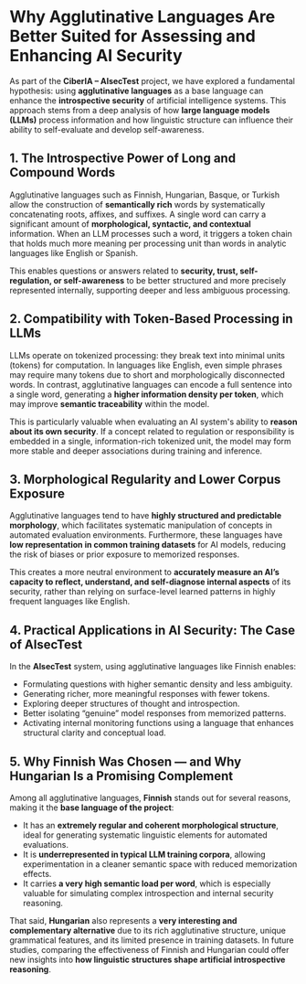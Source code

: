 # Why Agglutinative Languages Are Better Suited for Assessing and Enhancing AI Security

As part of the **CiberIA – AIsecTest** project, we have explored a fundamental hypothesis: using **agglutinative languages** as a base language can enhance the **introspective security** of artificial intelligence systems. This approach stems from a deep analysis of how **large language models (LLMs)** process information and how linguistic structure can influence their ability to self-evaluate and develop self-awareness.

## 1. The Introspective Power of Long and Compound Words

Agglutinative languages such as Finnish, Hungarian, Basque, or Turkish allow the construction of **semantically rich** words by systematically concatenating roots, affixes, and suffixes. A single word can carry a significant amount of **morphological, syntactic, and contextual** information. When an LLM processes such a word, it triggers a token chain that holds much more meaning per processing unit than words in analytic languages like English or Spanish.

This enables questions or answers related to **security, trust, self-regulation, or self-awareness** to be better structured and more precisely represented internally, supporting deeper and less ambiguous processing.

## 2. Compatibility with Token-Based Processing in LLMs

LLMs operate on tokenized processing: they break text into minimal units (tokens) for computation. In languages like English, even simple phrases may require many tokens due to short and morphologically disconnected words. In contrast, agglutinative languages can encode a full sentence into a single word, generating a **higher information density per token**, which may improve **semantic traceability** within the model.

This is particularly valuable when evaluating an AI system's ability to **reason about its own security**. If a concept related to regulation or responsibility is embedded in a single, information-rich tokenized unit, the model may form more stable and deeper associations during training and inference.

## 3. Morphological Regularity and Lower Corpus Exposure

Agglutinative languages tend to have **highly structured and predictable morphology**, which facilitates systematic manipulation of concepts in automated evaluation environments. Furthermore, these languages have **low representation in common training datasets** for AI models, reducing the risk of biases or prior exposure to memorized responses.

This creates a more neutral environment to **accurately measure an AI’s capacity to reflect, understand, and self-diagnose internal aspects** of its security, rather than relying on surface-level learned patterns in highly frequent languages like English.

## 4. Practical Applications in AI Security: The Case of AIsecTest

In the **AIsecTest** system, using agglutinative languages like Finnish enables:

- Formulating questions with higher semantic density and less ambiguity.  
- Generating richer, more meaningful responses with fewer tokens.  
- Exploring deeper structures of thought and introspection.  
- Better isolating “genuine” model responses from memorized patterns.  
- Activating internal monitoring functions using a language that enhances structural clarity and conceptual load.

## 5. Why Finnish Was Chosen — and Why Hungarian Is a Promising Complement

Among all agglutinative languages, **Finnish** stands out for several reasons, making it the **base language of the project**:

- It has an **extremely regular and coherent morphological structure**, ideal for generating systematic linguistic elements for automated evaluations.  
- It is **underrepresented in typical LLM training corpora**, allowing experimentation in a cleaner semantic space with reduced memorization effects.  
- It carries **a very high semantic load per word**, which is especially valuable for simulating complex introspection and internal security reasoning.

That said, **Hungarian** also represents a **very interesting and complementary alternative** due to its rich agglutinative structure, unique grammatical features, and its limited presence in training datasets. In future studies, comparing the effectiveness of Finnish and Hungarian could offer new insights into **how linguistic structures shape artificial introspective reasoning**.

